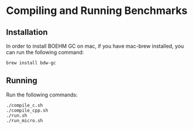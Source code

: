 Compiling and Running Benchmarks
====

Installation
----
In order to install BOEHM GC on mac, if you have mac-brew installed, you can run the following command:

`brew install bdw-gc`

Running
----

Run the following commands:
```
./compile_c.sh
./compile_cpp.sh
./run.sh
./run_micro.sh
```